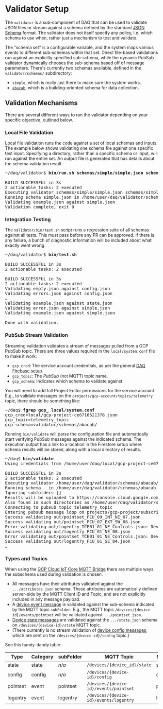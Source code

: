 # Validator Setup

The `validator` is a sub-component of DAQ that can be used to validate JSON files or stream against a schema
defined by the standard [JSON Schema](https://json-schema.org/) format. The validator does not itself specify
any policy, i.e. which schema to use when, rather just a mechanism to test and validate.

The "schema set" is a configurable variable, and the system maps various events to different sub-schemas within
that set. Direct file-based validations run against an explicitly specified sub-schema, while the dynamic PubSub
validator dynamically chooses the sub-schema based off of message parameters. There's currently two schemas
available, defined in the `validator/schemas/` subdirectory:
* `simple`, which is really just there to make sure the system works.
* [`abacab`](../validator/schemas/abacab/README.md), which is a building-oriented schema for data collection.

## Validation Mechanisms

There are several different ways to run the validator depending on your specific objective, outlined below.

### Local File Validation

Local file validation runs the code against a set of local schemas and inputs. The example below shows
validating one schema file against one specific test input.
Specifying a directory, rather than a specific schema or input, will run against the entire set.
An output file is generated that has details about the schema validation result.

<pre>
~/daq/validator$ <b>bin/run.sh schemas/simple/simple.json schemas/simple/simple.tests/example.json</b>

BUILD SUCCESSFUL in 3s
2 actionable tasks: 2 executed
Executing validator schemas/simple/simple.json schemas/simple/simple.tests/example.json...
Running schema simple.json in /home/user/daq/validator/schemas/simple
Validating example.json against simple.json
Validation complete, exit 0
</pre>

### Integration Testing

The `validator/bin/test.sh` script runs a regression suite of all schemas against all tests.
This must pass before any PR can be approved. If there is any failure, a bunch of diagnostic
information will be included about what exactly went wrong.

<pre>
~/daq/validator$ <b>bin/test.sh</b>

BUILD SUCCESSFUL in 3s
2 actionable tasks: 2 executed

BUILD SUCCESSFUL in 3s
2 actionable tasks: 2 executed
Validating empty.json against config.json
Validating errors.json against config.json
<em>&hellip;</em>
Validating example.json against state.json
Validating error.json against simple.json
Validating example.json against simple.json

Done with validation.
</pre>

### PubSub Stream Validation

Streaming validation validates a stream of messages pulled from a GCP PubSub topic. There are three values required
in the `local/system.conf` file to make it work:
* `gcp_cred`: The service account credentials, as per the general [DAQ Firebase setup](firebase.md).
* `gcp_topic`: The _PubSub_ (not MQTT) topic name.
* `gcp_schema`: Indicates which schema to validate against.

You will need to add full Project Editor permissions for the service account.
E.g., to validate messages on the `projects/gcp-account/topics/telemetry` topic, there should be something like:

<pre>
~/daq$ <b>fgrep gcp_ local/system.conf</b>
gcp_cred=local/gcp-project-ce6716521378.json
gcp_topic=telemetry_topic
gcp_schema=validator/schemas/abacab/
</pre>

Running `bin/validate` will parse the configuration file and automatically start
verifying PubSub messages against the indicated schema.
The execution output has a link to a location in the Firestore setup
where schema results will be stored, along with a local directory of results.

<pre>
~/daq$ <b>bin/validate</b>
Using credentials from /home/user/daq/local/gcp-project-ce6716521378.json

BUILD SUCCESSFUL in 3s
2 actionable tasks: 2 executed
Executing validator /home/user/daq/validator/schemas/abacab/ pubsub:telemetry_topic...
Running schema . in /home/user/daq/validator/schemas/abacab
Ignoring subfolders []
Results will be uploaded to https://console.cloud.google.com/firestore/data/registries/?project=gcp-project
Also found in such directories as /home/user/daq/validator/schemas/abacab/out
Connecting to pubsub topic telemetry_topic
Entering pubsub message loop on projects/gcp-project/subscriptions/daq-validator
Success validating out/pointset_FCU_09_INT_NE_07.json
Success validating out/pointset_FCU_07_EXT_SW_06.json
Error validating out/logentry_TCE01_01_NE_Controls.json: DeviceId TCE01_01_NE_Controls must match pattern ^([a-z][_a-z0-9-]*[a-z0-9]|[A-Z][_A-Z0-9-]*[A-Z0-9])$
Success validating out/logentry_FCU_01_NE_08.json
Error validating out/pointset_TCE01_01_NE_Controls.json: DeviceId TCE01_01_NE_Controls must match pattern ^([a-z][_a-z0-9-]*[a-z0-9]|[A-Z][_A-Z0-9-]*[A-Z0-9])$
Success validating out/logentry_FCU_01_SE_04.json
<em>&hellip;</em>
</pre>

### Types and Topics

When using the
[GCP Cloud IoT Core MQTT Bridge](https://cloud.google.com/iot/docs/how-tos/mqtt-bridge#publishing_telemetry_events)
there are multiple ways the subschema used during validation is chosen.
* All messages have their attributes validated against the `.../attributes.json` schema. These attributes are
automatically defined server-side by the MQTT Client ID and Topic, and are not explicitly included in any message payload.
* A [device event message](https://cloud.google.com/iot/docs/how-tos/mqtt-bridge#publishing_telemetry_events)
is validated against the sub-schema indicated by the MQTT topic `subFolder`. E.g., the MQTT
topic `/devices/{device-id}/events/pointset` will be validated against `.../pointset.json`.
* [Device state messages](https://cloud.google.com/iot/docs/how-tos/config/getting-state#reporting_device_state)
are validated against the `.../state.json` schema on `/devices/{device-id}/state` MQTT topic.
* (There currently is no stream validation of
[device config messages](https://cloud.google.com/iot/docs/how-tos/config/configuring-devices#mqtt), which are sent on the
`/devices/{device-id}/config` topic.)

See this handy-dandy table:

| Type     | Category | subFolder |                MQTT Topic              |  Schema File  |
|----------|----------|-----------|----------------------------------------|---------------|
| state    | state    | _n/a_     | `/devices/{device_id}/state`           | state.json    |
| config   | config   | _n/a_     | `/devices/{device-id}/config`          | config.json   |
| pointset | event    | pointset  | `/devices/{device-id}/events/pointset` | pointset.json |
| logentry | event    | logentry  | `/devices/{device-id}/events/logentry` | logentry.json |
